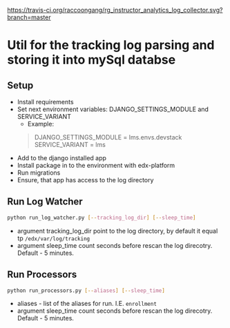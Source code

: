 https://travis-ci.org/raccoongang/rg_instructor_analytics_log_collector.svg?branch=master
# Util for the tracking log parsing and storing it into mySql databse 

## Setup 
* Install requirements
* Set next environment variables: DJANGO_SETTINGS_MODULE and SERVICE_VARIANT
    * Example:
    >DJANGO_SETTINGS_MODULE = lms.envs.devstack
    SERVICE_VARIANT = lms
* Add to the django installed app 
* Install package in to the environment with edx-platform
* Run migrations
* Ensure, that app has access to the log directory

## Run Log Watcher
```bash
python run_log_watcher.py [--tracking_log_dir] [--sleep_time]
```
* argument tracking_log_dir point to the log directory, by default it equal tp `/edx/var/log/tracking`
* argument sleep_time count seconds before rescan the log direcotry. Default - 5 minutes.

## Run Processors
```bash
python run_processors.py [--aliases] [--sleep_time]
```
* aliases - list of the aliases for run. I.E. `enrollment` 
* argument sleep_time count seconds before rescan the log direcotry. Default - 5 minutes.

